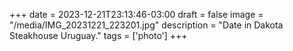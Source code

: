 +++
date = 2023-12-21T23:13:46-03:00
draft = false
image = "/media/IMG_20231221_223201.jpg"
description = "Date in Dakota Steakhouse Uruguay."
tags = ['photo']
+++

